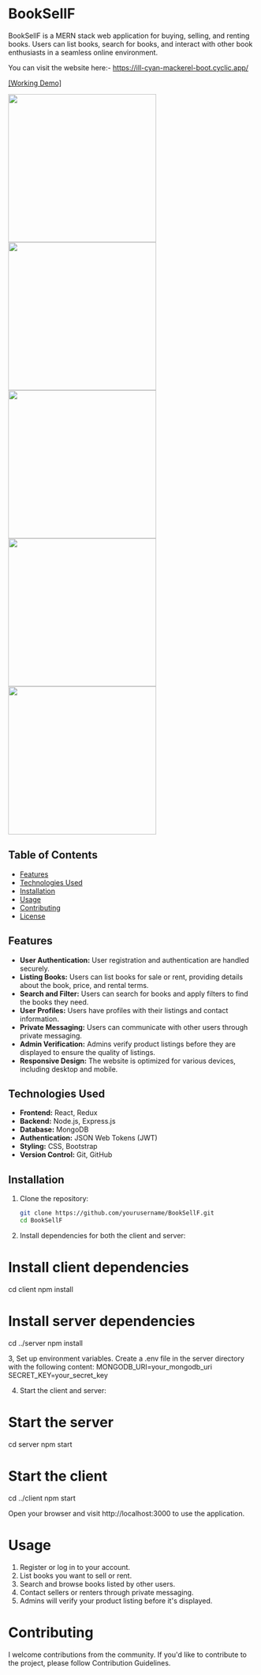 # BookSellF

BookSellF is a MERN stack web application for buying, selling, and renting books. Users can list books, search for books, and interact with other book enthusiasts in a seamless online environment.

You can visit the website here:- https://ill-cyan-mackerel-boot.cyclic.app/

[[Working Demo]](https://youtu.be/JXT2zsgFuMw?si=8cCKr0uSOau0lz9Y)
<p>
<img src="https://github.com/vaibhavrawat24/BookSellF/assets/100408695/f44d9373-2d42-4cea-9076-fb7a73cea088" width="300" />
   <img src="https://github.com/vaibhavrawat24/BookSellF/assets/100408695/303062aa-8217-42fc-b6c8-21bb3ecb8ff3" width="300" />
   <img src="https://github.com/vaibhavrawat24/BookSellF/assets/100408695/8a8e540f-cea9-417c-8c80-f8cf2d59484d" width="300" />
   <img src="https://github.com/vaibhavrawat24/BookSellF/assets/100408695/02c570a4-5434-4b0f-90af-1763cddd9112)" width="300" />
   <img src="https://github.com/vaibhavrawat24/BookSellF/assets/100408695/85cf84e0-fcfc-4fd3-a073-003b814e87a9" width="300" />
</p>

## Table of Contents

- [Features](#features)
- [Technologies Used](#technologies-used)
- [Installation](#installation)
- [Usage](#usage)
- [Contributing](#contributing)
- [License](#license)

## Features

- **User Authentication:** User registration and authentication are handled securely.
- **Listing Books:** Users can list books for sale or rent, providing details about the book, price, and rental terms.
- **Search and Filter:** Users can search for books and apply filters to find the books they need.
- **User Profiles:** Users have profiles with their listings and contact information.
- **Private Messaging:** Users can communicate with other users through private messaging.
- **Admin Verification:** Admins verify product listings before they are displayed to ensure the quality of listings.
- **Responsive Design:** The website is optimized for various devices, including desktop and mobile.

## Technologies Used

- **Frontend:** React, Redux
- **Backend:** Node.js, Express.js
- **Database:** MongoDB
- **Authentication:** JSON Web Tokens (JWT)
- **Styling:** CSS, Bootstrap
- **Version Control:** Git, GitHub

## Installation

1. Clone the repository:

   ```bash
   git clone https://github.com/yourusername/BookSellF.git
   cd BookSellF

2. Install dependencies for both the client and server:

# Install client dependencies
   cd client
   npm install

# Install server dependencies
   cd ../server
   npm install

3, Set up environment variables. Create a .env file in the server directory with the following content:
  MONGODB_URI=your_mongodb_uri
  SECRET_KEY=your_secret_key

4. Start the client and server:

# Start the server
   cd server
   npm start

# Start the client
   cd ../client
   npm start

   Open your browser and visit http://localhost:3000 to use the application.

# Usage
   1. Register or log in to your account.
   2. List books you want to sell or rent.
   3. Search and browse books listed by other users.
   4. Contact sellers or renters through private messaging.
   5. Admins will verify your product listing before it's displayed.

# Contributing
   I welcome contributions from the community. If you'd like to contribute to the project, please follow Contribution Guidelines.
